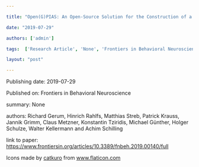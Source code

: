 ---
title: "Open(G)PIAS: An Open-Source Solution for the Construction of a High-Precision Acoustic Startle Response Setup for Tinnitus Screening and Threshold Estimation in Rodents"
date: "2019-07-29"
authors: ['admin']
tags:  ['Research Article', 'None', 'Frontiers in Behavioral Neuroscience']
layout: "post"
---
Publishing date: 2019-07-29

Published on: Frontiers in Behavioral Neuroscience

summary: None

authors: Richard Gerum, Hinrich Rahlfs, Matthias Streb, Patrick Krauss, Jannik Grimm, Claus Metzner, Konstantin Tziridis, Michael Günther, Holger Schulze, Walter Kellermann and Achim Schilling

link to paper: https://www.frontiersin.org/articles/10.3389/fnbeh.2019.00140/full

Icons made by <a href="https://www.flaticon.com/free-icon/bookshelves_3576884" title="catkuro">catkuro</a> from <a href="https://www.flaticon.com/" title="Flaticon"> www.flaticon.com</a>
